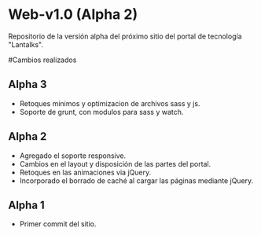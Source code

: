# Web-v1.0 (Alpha 2)
Repositorio de la versión alpha del próximo sitio del portal de tecnología "Lantalks". 

#Cambios realizados

## Alpha 3 
* Retoques minimos y optimizacion de archivos sass y js. 
* Soporte de grunt, con modulos para sass y watch. 

## Alpha 2
* Agregado el soporte responsive. 
* Cambios en el layout y disposición de las partes del portal. 
* Retoques en las animaciones via jQuery. 
* Incorporado el borrado de caché al cargar las páginas mediante jQuery. 

## Alpha 1
* Primer commit del sitio. 